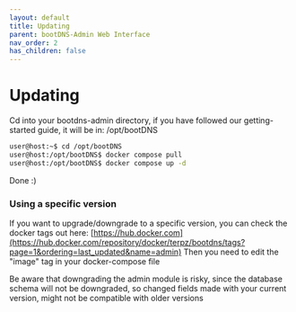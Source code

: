 ```yaml
---
layout: default
title: Updating
parent: bootDNS-Admin Web Interface
nav_order: 2
has_children: false
---
```


# Updating

Cd into your bootdns-admin directory, if you have followed our getting-started guide, it will be in: /opt/bootDNS

```bash
user@host:~$ cd /opt/bootDNS
user@host:/opt/bootDNS$ docker compose pull
user@host:/opt/bootDNS$ docker compose up -d 
```

Done :) 

### Using a specific version

If you want to upgrade/downgrade to a specific version, you can check the docker tags out here: [https://hub.docker.com](https://hub.docker.com/repository/docker/terpz/bootdns/tags?page=1&ordering=last_updated&name=admin)
Then you need to edit the "image" tag in your docker-compose file

Be aware that downgrading the admin module is risky, since the database schema will not be downgraded, so changed fields made with your current version, might not be compatible with older versions
